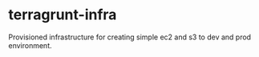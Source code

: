 # terragrunt-infra
Provisioned infrastructure for creating simple ec2 and s3 to dev and prod environment.
